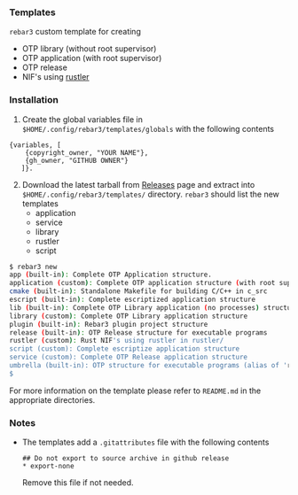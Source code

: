 ### Templates

`rebar3` custom template for creating
- OTP library (without root supervisor)
- OTP application (with root supervisor)
- OTP release
- NIF's using [rustler](https://github.com/hansihe/rustler)

### Installation
1. Create the global variables file in `$HOME/.config/rebar3/templates/globals` with the following contents
```
{variables, [
    {copyright_owner, "YOUR NAME"},
	{gh_owner, "GITHUB OWNER"}
   ]}.
```
2. Download the latest tarball from [Releases](https://github.com/drvspw/rebar3-templates/releases) page and extract into `$HOME/.config/rebar3/templates/` directory. `rebar3` should list the new templates
   - application
   - service
   - library
   - rustler
   - script

```bash
$ rebar3 new
app (built-in): Complete OTP Application structure.
application (custom): Complete OTP application structure (with root supervisor)
cmake (built-in): Standalone Makefile for building C/C++ in c_src
escript (built-in): Complete escriptized application structure
lib (built-in): Complete OTP Library application (no processes) structure
library (custom): Complete OTP Library application structure
plugin (built-in): Rebar3 plugin project structure
release (built-in): OTP Release structure for executable programs
rustler (custom): Rust NIF's using rustler in rustler/
script (custom): Complete escriptize application structure
service (custom): Complete OTP Release application structure
umbrella (built-in): OTP structure for executable programs (alias of 'release' template)
$
```
For more information on the template please refer to `README.md` in the appropriate directories.

### Notes
- The templates add a `.gitattributes` file with the following contents
  ```
  ## Do not export to source archive in github release
  * export-none
  ```
  Remove this file if not needed.
